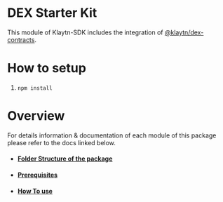 # DEX Starter Kit
This module of Klaytn-SDK includes the integration of [@klaytn/dex-contracts](https://github.com/klaytn/klaytn-dex-contracts).
# How to setup
1. `npm install`
# Overview
For details information & documentation of each module of this package please refer to the docs linked below.
- #### [Folder Structure of the package](./docs/FolderStructure.md)
- #### [Prerequisites](./docs/Prerequisites.md)
- #### [How To use](./docs/HowToUse.md)

